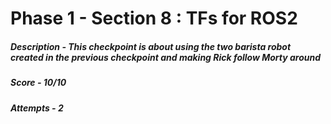 # Phase 1 - Section 8 : TFs for ROS2
##### Description - This checkpoint is about using the two barista robot created in the previous checkpoint and making Rick follow Morty around
##### Score - 10/10
##### Attempts - 2
